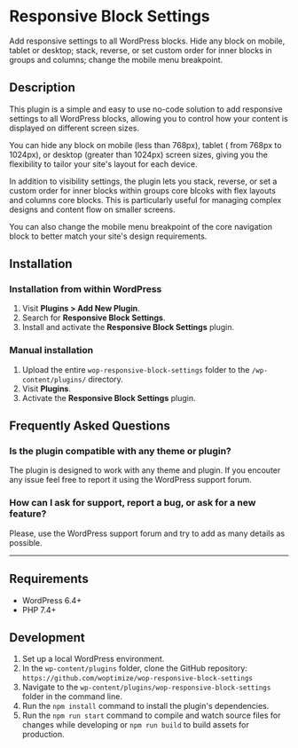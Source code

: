 # Responsive Block Settings

Add responsive settings to all WordPress blocks. Hide any block on mobile, tablet or desktop; stack, reverse, or set custom order for inner blocks in groups and columns; change the mobile menu breakpoint.

## Description 

This plugin is a simple and easy to use no-code solution to add responsive settings to all WordPress blocks, allowing you to control how your content is displayed on different screen sizes.

You can hide any block on mobile (less than 768px), tablet ( from 768px to 1024px), or desktop (greater than 1024px) screen sizes, giving you the flexibility to tailor your site's layout for each device.

In addition to visibility settings, the plugin lets you stack, reverse, or set a custom order for inner blocks within groups core blcoks with flex layouts and columns core blocks. This is particularly useful for managing complex designs and content flow on smaller screens.

You can also change the mobile menu breakpoint of the core navigation block to better match your site's design requirements.


## Installation 

### Installation from within WordPress 

1. Visit **Plugins > Add New Plugin**.
2. Search for **Responsive Block Settings**.
3. Install and activate the **Responsive Block Settings** plugin.

### Manual installation 

1. Upload the entire `wop-responsive-block-settings` folder to the `/wp-content/plugins/` directory.
2. Visit **Plugins**.
3. Activate the **Responsive Block Settings** plugin.

## Frequently Asked Questions

### Is the plugin compatible with any theme or plugin?

The plugin is designed to work with any theme and plugin. If you encouter any issue feel free to report it using the WordPress support forum.

### How can I ask for support, report a bug, or ask for a new feature?

Please, use the WordPress support forum and try to add as many details as possible.

---

## Requirements

- WordPress 6.4+
- PHP 7.4+

## Development

1. Set up a local WordPress environment.
2. In the `wp-content/plugins` folder, clone the GitHub repository: `https://github.com/woptimize/wop-responsive-block-settings`
3. Navigate to the `wp-content/plugins/wop-responsive-block-settings` folder in the command line.
4. Run the `npm install` command to install the plugin's dependencies.
5. Run the `npm run start` command to compile and watch source files for changes while developing or `npm run build` to build assets for production.
